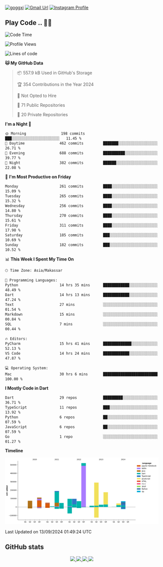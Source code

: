 [![goggxi](https://img.shields.io/badge/Portofolio-Goggxi-orange)](https://goggxi.github.io)
[![Gmail Url](https://img.shields.io/twitter/url?label=Goggxi@gmail.com&logo=gmail&style=social&url=http%3A%2F%2Fmailto%3Acontact.Goggxi@gmail.com)](mailto:Goggxi@gmail.com) [![Instagram Profile](https://img.shields.io/twitter/url?label=moh_rifkan&logo=instagram&style=social&url=https://www.instagram.com/moh_rifkan/)](https://www.instagram.com/moh_rifkan/)

## Play Code .. 💬🚀

<!-- [![Moh Rifkan GitHub stats](https://github-readme-stats.vercel.app/api?username=goggxi&count_private=true&show_icons=true&theme=dracula&custom_title=Goggxi%20Statistic%20🚀)](https://github.com/goggxi/goggxi)

[![Top Langs](https://github-readme-stats.vercel.app/api/top-langs/?username=goggxi&langs_count=8&layout=compact&show_icons=true&theme=dracula)](https://github.com/goggxi/goggxi) -->

<!--START_SECTION:waka-->
![Code Time](http://img.shields.io/badge/Code%20Time-3%2C302%20hrs%2031%20mins-blue)

![Profile Views](http://img.shields.io/badge/Profile%20Views-1-blue)

![Lines of code](https://img.shields.io/badge/From%20Hello%20World%20I%27ve%20Written-1.9%20million%20lines%20of%20code-blue)

**🐱 My GitHub Data** 

> 📦 557.9 kB Used in GitHub's Storage 
 > 
> 🏆 354 Contributions in the Year 2024
 > 
> 🚫 Not Opted to Hire
 > 
> 📜 71 Public Repositories 
 > 
> 🔑 20 Private Repositories 
 > 
**I'm a Night 🦉** 

```text
🌞 Morning                198 commits         ███░░░░░░░░░░░░░░░░░░░░░░   11.45 % 
🌆 Daytime                462 commits         ███████░░░░░░░░░░░░░░░░░░   26.71 % 
🌃 Evening                688 commits         ██████████░░░░░░░░░░░░░░░   39.77 % 
🌙 Night                  382 commits         ██████░░░░░░░░░░░░░░░░░░░   22.08 % 
```
📅 **I'm Most Productive on Friday** 

```text
Monday                   261 commits         ████░░░░░░░░░░░░░░░░░░░░░   15.09 % 
Tuesday                  265 commits         ████░░░░░░░░░░░░░░░░░░░░░   15.32 % 
Wednesday                256 commits         ████░░░░░░░░░░░░░░░░░░░░░   14.80 % 
Thursday                 270 commits         ████░░░░░░░░░░░░░░░░░░░░░   15.61 % 
Friday                   311 commits         ████░░░░░░░░░░░░░░░░░░░░░   17.98 % 
Saturday                 185 commits         ███░░░░░░░░░░░░░░░░░░░░░░   10.69 % 
Sunday                   182 commits         ███░░░░░░░░░░░░░░░░░░░░░░   10.52 % 
```


📊 **This Week I Spent My Time On** 

```text
🕑︎ Time Zone: Asia/Makassar

💬 Programming Languages: 
Python                   14 hrs 35 mins      ████████████░░░░░░░░░░░░░   48.49 % 
Dart                     14 hrs 13 mins      ████████████░░░░░░░░░░░░░   47.24 % 
Text                     27 mins             ░░░░░░░░░░░░░░░░░░░░░░░░░   01.54 % 
Markdown                 15 mins             ░░░░░░░░░░░░░░░░░░░░░░░░░   00.84 % 
SQL                      7 mins              ░░░░░░░░░░░░░░░░░░░░░░░░░   00.44 % 

🔥 Editors: 
PyCharm                  15 hrs 41 mins      █████████████░░░░░░░░░░░░   52.13 % 
VS Code                  14 hrs 24 mins      ████████████░░░░░░░░░░░░░   47.87 % 

💻 Operating System: 
Mac                      30 hrs 6 mins       █████████████████████████   100.00 % 
```

**I Mostly Code in Dart** 

```text
Dart                     29 repos            █████████░░░░░░░░░░░░░░░░   36.71 % 
TypeScript               11 repos            ███░░░░░░░░░░░░░░░░░░░░░░   13.92 % 
Python                   6 repos             ██░░░░░░░░░░░░░░░░░░░░░░░   07.59 % 
JavaScript               6 repos             ██░░░░░░░░░░░░░░░░░░░░░░░   07.59 % 
Go                       1 repo              ░░░░░░░░░░░░░░░░░░░░░░░░░   01.27 % 
```



**Timeline**

![Lines of Code chart](https://raw.githubusercontent.com/Goggxi/Goggxi/main/assets/bar_graph.png)


 Last Updated on 13/09/2024 01:49:24 UTC
<!--END_SECTION:waka-->

## GitHub stats

<p align="center">
  <a href="https://github.com/goggxi">
    <img src="http://github-profile-summary-cards.vercel.app/api/cards/profile-details?username=goggxi&theme=transparent" />
  </a>
  <a href="https://github.com/goggxi">
    <img src="https://github-readme-streak-stats.herokuapp.com/?user=goggxi&hide_border=true&card_width=338&theme=transparent" />
  </a>
  <a href="https://github.com/goggxi">
    <img src="http://github-profile-summary-cards.vercel.app/api/cards/stats?username=goggxi&theme=transparent" />
  </a>
  <a href="https://github.com/goggxi">
    <img src="https://github-readme-stats.vercel.app/api/top-langs/?username=goggxi&langs_count=10&exclude_repo=&hide=c,makefile,html,css,sass,nix,nunjucks,tsql,dockerfile,shell&card_width=699&hide_border=true&theme=transparent" />
  </a>
  <!-- <br/>
  <a href="https://github.com/goggxi">
    <img src="https://komarev.com/ghpvc/?username=goggxi&color=blue&style=flat" />
  </a> -->
</p>

